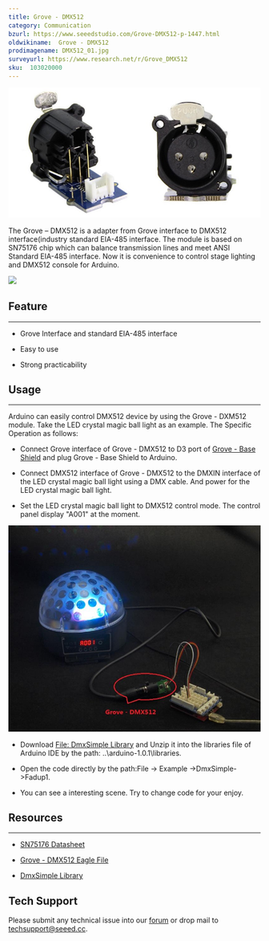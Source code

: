 ```yaml
---
title: Grove - DMX512
category: Communication
bzurl: https://www.seeedstudio.com/Grove-DMX512-p-1447.html
oldwikiname:  Grove - DMX512
prodimagename: DMX512_01.jpg
surveyurl: https://www.research.net/r/Grove_DMX512
sku:  103020000
---
```

![](https://github.com/SeeedDocument/Grove-DMX512/raw/master/img/DMX512_01.jpg)

The Grove – DMX512 is a adapter from Grove interface to DMX512 interface(industry standard EIA-485 interface. The module is based on SN75176 chip which can balance transmission lines and meet ANSI Standard EIA-485 interface. Now it is convenience to control stage lighting and DMX512 console for Arduino.

[![](https://github.com/SeeedDocument/Seeed-WiKi/raw/master/docs/images/300px-Get_One_Now_Banner-ragular.png)](https://www.seeedstudio.com/Grove-DMX512-p-1447.html)

##  Feature
---
*   Grove Interface and standard EIA-485 interface

*   Easy to use

*   Strong practicability

##  Usage
---
Arduino can easily control DMX512 device by using the Grove - DXM512 module. Take the LED crystal magic ball light as an example. The Specific Operation as follows:

*   Connect Grove interface of Grove - DMX512 to D3 port of [Grove - Base Shield](/Base_Shield_V2 "Grove - Base Shield") and plug Grove - Base Shield to Arduino.

*   Connect DMX512 interface of Grove - DMX512 to the DMXIN interface of the LED crystal magic ball light using a DMX cable. And power for the LED crystal magic ball light.

*   Set the LED crystal magic ball light to DMX512 control mode. The control panel display "A001" at the moment.

![](https://github.com/SeeedDocument/Grove-DMX512/raw/master/img/DMX512_Usage.jpg)

*   Download [File: DmxSimple Library](https://github.com/SeeedDocument/Grove-DMX512/raw/master/res/DmxSimple.zip) and  Unzip it into the libraries file of Arduino IDE by the path: ..\arduino-1.0.1\libraries.

*   Open the code directly by the path:File -&gt; Example -&gt;DmxSimple-&gt;Fadup1.

*   You can see a interesting scene. Try to change code for your enjoy.

##  Resources
---
- [SN75176 Datasheet](https://github.com/SeeedDocument/Grove-DMX512/raw/master/res/Sn75176a.pdf)

- [Grove - DMX512 Eagle File](https://github.com/SeeedDocument/Grove-DMX512/raw/master/res/Grove-DMX512_Eagle_File.zip)

- [DmxSimple Library](https://github.com/SeeedDocument/Grove-DMX512/raw/master/res/DmxSimple.zip)

## Tech Support
Please submit any technical issue into our [forum](http://forum.seeedstudio.com/) or drop mail to techsupport@seeed.cc. 